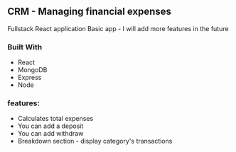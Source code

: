 
## CRM - Managing financial expenses

 Fullstack React application
 Basic app - I will add more features in the future

### Built With
- React
- MongoDB
- Express
- Node

### features:

- Calculates total expenses
- You can add a deposit
- You can add withdraw
- Breakdown section - display category's transactions

